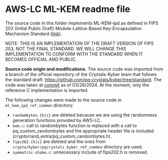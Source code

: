 # AWS-LC ML-KEM readme file

The source code in this folder implements ML-KEM-ipd as defined in FIPS 203 (Initial Public Draft) Module-Lattice-Based Key-Encapsulation Mechanism Standard ([link](https://csrc.nist.gov/pubs/fips/203/ipd)).

NOTE: THIS IS AN IMPLEMENTATION OF THE DRAFT VERSION OF FIPS 203, NOT THE FINAL STANDARD. WE WILL CHANGE THIS IMPLEMENTATION TO CONFORM WITH THE STANDARD WHEN IT BECOMES OFFICIAL AND PUBLIC.

**Source code origin and modifications.** The source code was imported from a branch of the official repository of the Crystals-Kyber team that follows the standard draft: https://github.com/pq-crystals/kyber/tree/standard. The code was taken at [commit](https://github.com/pq-crystals/kyber/commit/11d00ff1f20cfca1f72d819e5a45165c1e0a2816) as of 03/26/2024. At the moment, only the reference C implementation is imported.

The following changes were made to the source code in `ml_kem_ipd_ref_common` directory:
- `randombytes.{h|c}` are deleted because we are using the randomness generation functions provided by AWS-LC.
- `kem.c`: call to randombytes function is replaced with a call to pq_custom_randombytes and the appropriate header file is included (crypto/rand_extra/pq_custom_randombytes.h).
- `fips202.{h|c}` are deleted and the ones from `crypto/kyber/pqcrystals_kyber_ref_common` directory are used.
- `symmetric-shake.c`: unnecessary include of fips202.h is removed.
